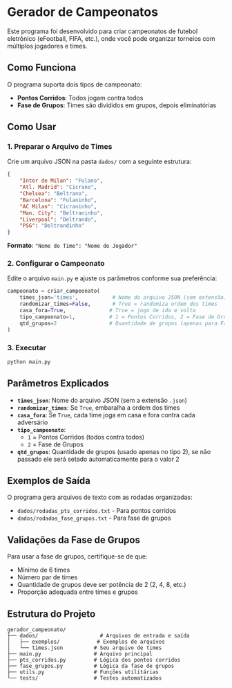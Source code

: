 # Gerador de Campeonatos

Este programa foi desenvolvido para criar campeonatos de futebol eletrônico (eFootball, FIFA, etc.), onde você pode organizar torneios com múltiplos jogadores e times.

## Como Funciona

O programa suporta dois tipos de campeonato:
- **Pontos Corridos**: Todos jogam contra todos
- **Fase de Grupos**: Times são divididos em grupos, depois eliminatórias

## Como Usar

### 1. Preparar o Arquivo de Times

Crie um arquivo JSON na pasta `dados/` com a seguinte estrutura:

```json
{
    "Inter de Milan": "Fulano",
    "Atl. Madrid": "Cicrano", 
    "Chelsea": "Beltrano",
    "Barcelona": "Fulaninho",
    "AC Milan": "Cicraninho",
    "Man. City": "Beltraninho",
    "Liverpool": "Deltrando",
    "PSG": "Deltrandinho"
}
```

**Formato**: `"Nome do Time": "Nome do Jogador"`

### 2. Configurar o Campeonato

Edite o arquivo `main.py` e ajuste os parâmetros conforme sua preferência:

```python
campeonato = criar_campeonato(
    times_json='times',           # Nome do arquivo JSON (sem extensão)
    randomizar_times=False,       # True = randomiza ordem dos times
    casa_fora=True,              # True = jogo de ida e volta
    tipo_campeonato=1,           # 1 = Pontos Corridos, 2 = Fase de Grupos
    qtd_grupos=2                 # Quantidade de grupos (apenas para Fase de Grupos)
)
```

### 3. Executar

```bash
python main.py
```

## Parâmetros Explicados

- **`times_json`**: Nome do arquivo JSON (sem a extensão `.json`)
- **`randomizar_times`**: Se `True`, embaralha a ordem dos times
- **`casa_fora`**: Se `True`, cada time joga em casa e fora contra cada adversário
- **`tipo_campeonato`**: 
  - `1` = Pontos Corridos (todos contra todos)
  - `2` = Fase de Grupos
- **`qtd_grupos`**: Quantidade de grupos (usado apenas no tipo 2), se não passado ele será setado automaticamente para o valor 2

## Exemplos de Saída

O programa gera arquivos de texto com as rodadas organizadas:
- `dados/rodadas_pts_corridos.txt` - Para pontos corridos
- `dados/rodadas_fase_grupos.txt` - Para fase de grupos

## Validações da Fase de Grupos

Para usar a fase de grupos, certifique-se de que:
- Mínimo de 6 times
- Número par de times
- Quantidade de grupos deve ser potência de 2 (2, 4, 8, etc.)
- Proporção adequada entre times e grupos

## Estrutura do Projeto

```
gerador_campeonato/
├── dados/                    # Arquivos de entrada e saída
│   ├── exemplos/            # Exemplos de arquivos
│   └── times.json          # Seu arquivo de times
├── main.py                 # Arquivo principal
├── pts_corridos.py         # Lógica dos pontos corridos
├── fase_grupos.py          # Lógica da fase de grupos
├── utils.py                # Funções utilitárias
└── tests/                  # Testes automatizados
```